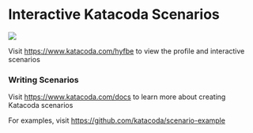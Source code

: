 # Interactive Katacoda Scenarios

[![](http://shields.katacoda.com/katacoda/hyfbe/count.svg)](https://www.katacoda.com/hyfbe "Get your profile on Katacoda.com")

Visit https://www.katacoda.com/hyfbe to view the profile and interactive scenarios

### Writing Scenarios
Visit https://www.katacoda.com/docs to learn more about creating Katacoda scenarios

For examples, visit https://github.com/katacoda/scenario-example
